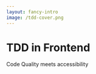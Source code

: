 ```yaml
---
layout: fancy-intro
image: /tdd-cover.png
---
```


<my-v-card/>

<my-qr class="mb-20"/>

# TDD in Frontend

Code Quality meets accessibility
